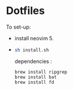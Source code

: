 # Dotfiles

To set-up:

- install neovim 5.

- ```sh
  sh install.sh
  ```

  dependencies :

  ```shell
  brew install ripgrep
  brew install bat
  brew install fd
  ```
